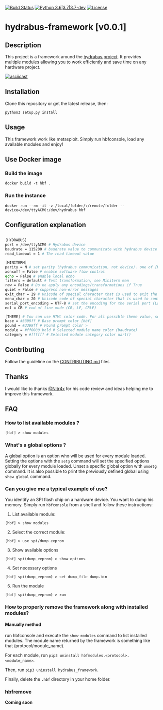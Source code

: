 [![Build Status](https://travis-ci.org/hydrabus-framework/framework.svg?branch=master)](https://travis-ci.org/hydrabus-framework/framework) [![Python 3.6|3.7|3.7-dev](https://img.shields.io/badge/python-3.6|3.7-blue.svg)](https://www.python.org/) [![License](https://img.shields.io/badge/license-GPLv3-important.svg)](https://github.com/hydrabus-framework/framework/master/LICENSE.md)

# hydrabus-framework [v0.0.1]

## Description

This project is a framework around the [hydrabus project](https://hydrabus.com/).
It provides multiple modules allowing you to work efficiently and save time on any hardware project.

[![asciicast](https://asciinema.org/a/z9iBJsZMsDmSB94TiYWRrctKi.svg)](https://asciinema.org/a/z9iBJsZMsDmSB94TiYWRrctKi)

## Installation

Clone this repository or get the latest release, then:

```
python3 setup.py install
```

## Usage

This framework work like metasploit. Simply run hbfconsole, load any available modules and enjoy!

## Use Docker image

### Build the image

```
docker build -t hbf .
```

### Run the instance

```
docker run --rm -it -v /local/folder/:/remote/folder --device=/dev/ttyACM0:/dev/hydrabus hbf
```

## Configuration explanation

```bash

[HYDRABUS]
port = /dev/ttyACM0 # Hydrabus device
baudrate = 115200 # baudrate value to communicate with hydrabus device
read_timeout = 1 # The read timeout value

[MINITERM]
parity = N # set parity (hydrabus communication, not device). one of {N, E, O, S, M}
xonxoff = False # enable software flow control
echo = False # enable local echo
filters = default # Text transformation, see Miniterm man
raw = False # Do no apply any encodings/transformations if True
quiet = False # suppress non-error messages
exit_char = 29 # Unicode of special character that is used to exit the application, default ctrl+] (29)
menu_char = 20 # Unicode code of special character that is used to control miniterm (menu), default ctrl+t (20)**
serial_port_encoding = UTF-8 # set the encoding for the serial port (Latin1, UTF-8, ...)
eol = CR # end of line mode (CR, LF, CRLF)

[THEME] # You can use HTML color code. For all possible theme value, see promp_toolkit manual https://python-prompt-toolkit.readthedocs.io/en/master/pages/advanced_topics/styling.html#style-strings
base = #3399ff # Base prompt color [hbf]
pound = #3399ff # Pound prompt color >
module = #ff0000 bold # Selected module name color (baudrate)
category = #ffffff # Selected module category color uart()

```

## Contributing

Follow the guideline on the [CONTRIBUTING.md](CONTRIBUTING.md) files

## Thanks

I would like to thanks [@Nitr4x](https://github.com/Nitr4x) for his code review and ideas helping me to improve this framework.

## FAQ

### How to list available modules ?

``` [hbf] > show modules ```

### What's a global options ?

A global option is an option who will be used for every module loaded.
Setting the options with the `setg` command will set the specified options globally for every module loaded.
Unset a specific global option with `unsetg` command.
It is also possible to print the previously defined global using `show global` command.

### Can you give me a typical example of use?

You identify an SPI flash chip on a hardware device. You want to dump his memory.
Simply run `hbfconsole` from a shell and follow these instructions:

1. List available module:

```[hbf] > show modules```

2. Select the correct module:

```[hbf] > use spi/dump_eeprom```

3. Show available options

```[hbf] spi(dump_eeprom) > show options```

4. Set necessary options

```[hbf] spi(dump_eeprom) > set dump_file dump.bin```

5. Run the module

```[hbf] spi(dump_eeprom) > run```

### How to properly remove the framework along with installed modules?

#### Manually method

run hbfconsole and execute the `show modules` command to list installed modules.
The module name returned by the framework is something like that (protocol/module_name).

For each module, run `pip3 uninstall hbfmodules.<protocol>.<module_name>`.

Then, run `pip3 uninstall hydrabus_framework`.

Finally, delete the `.hbf` directory in your home folder.

### hbfremove

**Coming soon**